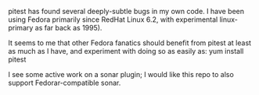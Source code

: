 pitest has found several deeply-subtle bugs in my own code.  I have been using Fedora primarily since RedHat Linux 6.2, with experimental linux-primary as far back as 1995).

It seems to me that other Fedora fanatics should benefit from pitest at least as much as I have, and experiment with doing so as easily as: yum install pitest

I see some active work on a sonar plugin; I would like this repo to also support Fedorar-compatible sonar.
